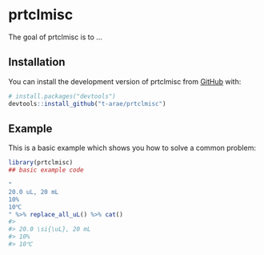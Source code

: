 
<!-- README.md is generated from README.Rmd. Please edit that file -->

# prtclmisc

<!-- badges: start -->

<!-- badges: end -->

The goal of prtclmisc is to …

## Installation

You can install the development version of prtclmisc from
[GitHub](https://github.com/) with:

``` r
# install.packages("devtools")
devtools::install_github("t-arae/prtclmisc")
```

## Example

This is a basic example which shows you how to solve a common problem:

``` r
library(prtclmisc)
## basic example code

"
20.0 uL, 20 mL
10%
10℃
" %>% replace_all_uL() %>% cat()
#> 
#> 20.0 \si{\uL}, 20 mL
#> 10%
#> 10℃
```
